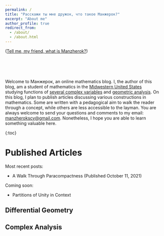 ```yaml
---
permalink: /
title: "Расскажи ты мне дружок, что такое Манжерок?"
excerpt: "About me"
author_profile: true
redirect_from: 
  - /about/
  - /about.html
---
```


([Tell me, my friend, what is Manzherok?](https://www.youtube.com/watch?v=opXFUqsZIbc))

\
\
\
\
Welcome to Манжерок, an online mathematics blog. I, the author of this blog, am a student of mathematics in the [Midwestern United States](https://en.wikipedia.org/wiki/Midwestern_United_States) studying functions of [several complex variables](https://en.wikipedia.org/wiki/Function_of_several_complex_variables) and [geometric analysis](https://en.wikipedia.org/wiki/Geometric_analysis). On this blog, I plan to publish articles discussing various constructions in mathematics. Some are written with a pedagogical aim to walk the reader through a concept, while others are less accessible to the layman. You are always welcome to send your questions and comments to my email: manzherokscv@gmail.com. Nonetheless, I hope you are able to learn something valuable here. 

{:toc}
# Published Articles
Most recent posts:
- A Walk Through Paracompactness (Published October 11, 2021)

Coming soon: 
- Partitions of Unity in Context

## Differential Geometry

## Complex Analysis
